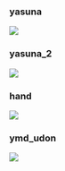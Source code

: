 ### yasuna
![](http://36.media.tumblr.com/7b1093910d9dd135e165fbe9d87b5e41/tumblr_nio71lIxYl1u2jamko1_1280.png)
 
### yasuna_2
![](http://41.media.tumblr.com/ec02dd8869c33ec055e44ef600e8ce94/tumblr_nium7rEtjU1u2jamko1_1280.png)

### hand
![](http://40.media.tumblr.com/2678e7f2e271bc018d8de6c1b92fc433/tumblr_niqtriHG1J1u2jamko1_1280.png)

### ymd_udon
![](http://41.media.tumblr.com/0375a28795492d48494e6f9ef1a3b5ec/tumblr_nio71lIxYl1u2jamko2_1280.png)
